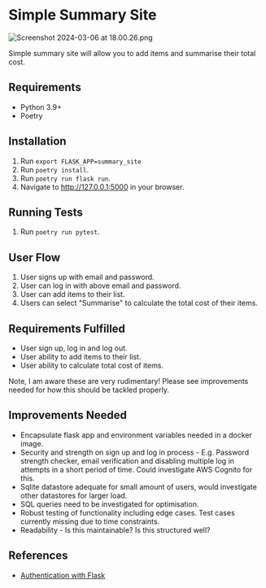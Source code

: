 # Simple Summary Site

![Screenshot 2024-03-06 at 18.00.26.png](..%2F..%2F..%2F..%2Fvar%2Ffolders%2F24%2F8j0bywhs64l2fj2163508_km0000gn%2FT%2FTemporaryItems%2FNSIRD_screencaptureui_KizCtg%2FScreenshot%202024-03-06%20at%2018.00.26.png)

Simple summary site will allow you to add items and summarise their total cost.

## Requirements
* Python 3.9+
* Poetry

## Installation

1. Run `export FLASK_APP=summary_site`
2. Run `poetry install`.
3. Run `poetry run flask run`.
4. Navigate to http://127.0.0.1:5000 in your browser.

## Running Tests
1. Run `poetry run pytest`.

## User Flow
1. User signs up with email and password.
2. User can log in with above email and password.
3. User can add items to their list.
4. Users can select "Summarise" to calculate the total cost of their items.

## Requirements Fulfilled
* User sign up, log in and log out.
* User ability to add items to their list.
* User ability to calculate total cost of items.

Note, I am aware these are very rudimentary! Please see improvements needed for how this should be tackled properly.

## Improvements Needed
* Encapsulate flask app and environment variables needed in a docker image.
* Security and strength on sign up and log in process - E.g. Password strength checker, email verification and disabling multiple log in attempts in a short period of time. Could investigate AWS Cognito for this.
* Sqlite datastore adequate for small amount of users, would investigate other datastores for larger load.
* SQL queries need to be investigated for optimisation.
* Robust testing of functionality including edge cases. Test cases currently missing due to time constraints.
* Readability - Is this maintainable? Is this structured well?

## References
* [Authentication with Flask](https://www.digitalocean.com/community/tutorials/how-to-add-authentication-to-your-app-with-flask-login)